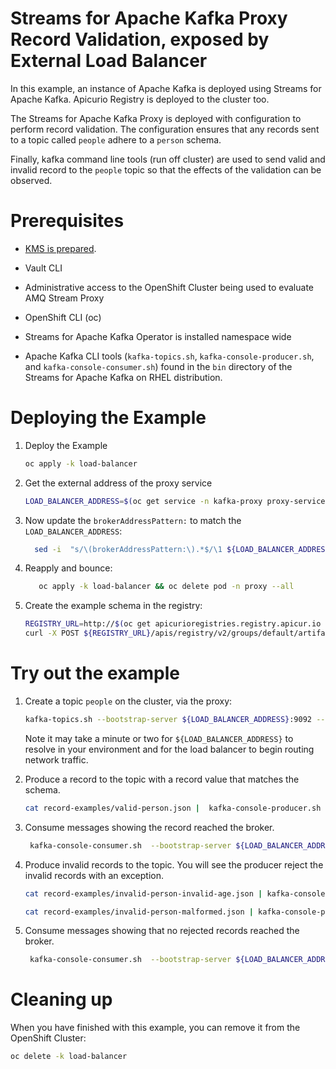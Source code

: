 # Streams for Apache Kafka Proxy Record Validation, exposed by External Load Balancer

In this example, an instance of Apache Kafka is deployed using Streams for Apache Kafka.  Apicurio
Registry is deployed to the cluster too.

The Streams for Apache Kafka Proxy is deployed with configuration to perform record validation.  The configuration ensures that
any records sent to a topic called `people` adhere to a `person` schema.

Finally, kafka command line tools (run off cluster) are used to send valid and invalid record to the `people` topic
so that the effects of the validation can be observed.

# Prerequisites

* [KMS is prepared](../PREPARE_KMS.md).
* Vault CLI

* Administrative access to the OpenShift Cluster being used to evaluate AMQ Stream Proxy
* OpenShift CLI (oc)
* Streams for Apache Kafka Operator is installed namespace wide
* Apache Kafka CLI tools (`kafka-topics.sh`, `kafka-console-producer.sh`, and `kafka-console-consumer.sh`) found in the `bin` directory of the Streams for Apache Kafka on RHEL distribution.

# Deploying the Example

1. Deploy the Example
   ```sh
   oc apply -k load-balancer
   ```
2. Get the external address of the proxy service
   ```sh
   LOAD_BALANCER_ADDRESS=$(oc get service -n kafka-proxy proxy-service --template='{{(index .status.loadBalancer.ingress 0).hostname}}')
   ```
3. Now update the `brokerAddressPattern:` to match the `LOAD_BALANCER_ADDRESS`:
   ```sh
     sed -i  "s/\(brokerAddressPattern:\).*$/\1 ${LOAD_BALANCER_ADDRESS}/" load-balancer/proxy/proxy-config.yaml
   ```
4. Reapply and bounce:
   ```sh
      oc apply -k load-balancer && oc delete pod -n proxy --all
   ```

5. Create the example schema in the registry:

   ```sh
   REGISTRY_URL=http://$(oc get apicurioregistries.registry.apicur.io -n schema-registry registry --template='{{.status.info.host}}')
   curl -X POST ${REGISTRY_URL}/apis/registry/v2/groups/default/artifacts -H "Content-Type: application/json; artifactType=JSON" -H "X-Registry-ArtifactId: Person" --data @schemas/person.schema.json
   ```

# Try out the example

1. Create a topic `people` on the cluster, via the proxy:
   ```sh
   kafka-topics.sh --bootstrap-server ${LOAD_BALANCER_ADDRESS}:9092 --create -topic people
   ```
   Note it may take a minute or two for `${LOAD_BALANCER_ADDRESS}` to resolve in your environment and for the load balancer to begin routing
   network traffic.

2. Produce a record to the topic with a record value that matches the schema.
   ```sh
   cat record-examples/valid-person.json |  kafka-console-producer.sh --bootstrap-server ${LOAD_BALANCER_ADDRESS}:9092 --topic people --sync
   ```
3. Consume messages showing the record reached the broker.
   ```sh
    kafka-console-consumer.sh  --bootstrap-server ${LOAD_BALANCER_ADDRESS}:9092 --topic people --from-beginning --timeout-ms 10000
   ```   
4. Produce invalid records to the topic.  You will see the producer reject the invalid records with an exception.
   ```sh
   cat record-examples/invalid-person-invalid-age.json | kafka-console-producer.sh --bootstrap-server ${LOAD_BALANCER_ADDRESS}:9092 --topic people --sync
   ```

   ```sh
   cat record-examples/invalid-person-malformed.json | kafka-console-producer.sh --bootstrap-server ${LOAD_BALANCER_ADDRESS}:9092 --topic people --sync
   ```

5. Consume messages showing that no rejected records reached the broker.
   ```sh
    kafka-console-consumer.sh  --bootstrap-server ${LOAD_BALANCER_ADDRESS}:9092 --topic people --from-beginning --timeout-ms 10000
   ```   

# Cleaning up

When you have finished with this example, you can remove it from the OpenShift Cluster:

```sh
oc delete -k load-balancer
```

